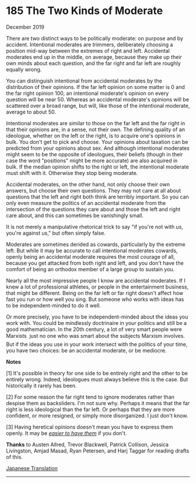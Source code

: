 # 185 The Two Kinds of Moderate


  
 
  
 December 2019   
  
 There are two distinct ways to be politically moderate: on purpose and by accident. Intentional moderates are trimmers, deliberately choosing a position mid-way between the extremes of right and left. Accidental moderates end up in the middle, on average, because they make up their own minds about each question, and the far right and far left are roughly equally wrong.   
  
 You can distinguish intentional from accidental moderates by the distribution of their opinions. If the far left opinion on some matter is 0 and the far right opinion 100, an intentional moderate's opinion on every question will be near 50. Whereas an accidental moderate's opinions will be scattered over a broad range, but will, like those of the intentional moderate, average to about 50.   
  
 Intentional moderates are similar to those on the far left and the far right in that their opinions are, in a sense, not their own. The defining quality of an ideologue, whether on the left or the right, is to acquire one's opinions in bulk. You don't get to pick and choose. Your opinions about taxation can be predicted from your opinions about sex. And although intentional moderates might seem to be the opposite of ideologues, their beliefs (though in their case the word "positions" might be more accurate) are also acquired in bulk. If the median opinion shifts to the right or left, the intentional moderate must shift with it. Otherwise they stop being moderate.   
  
 Accidental moderates, on the other hand, not only choose their own answers, but choose their own questions. They may not care at all about questions that the left and right both think are terribly important. So you can only even measure the politics of an accidental moderate from the intersection of the questions they care about and those the left and right care about, and this can sometimes be vanishingly small.   
  
 It is not merely a manipulative rhetorical trick to say "if you're not with us, you're against us," but often simply false.   
  
 Moderates are sometimes derided as cowards, particularly by the extreme left. But while it may be accurate to call intentional moderates cowards, openly being an accidental moderate requires the most courage of all, because you get attacked from both right and left, and you don't have the comfort of being an orthodox member of a large group to sustain you.   
  
 Nearly all the most impressive people I know are accidental moderates. If I knew a lot of professional athletes, or people in the entertainment business, that might be different. Being on the far left or far right doesn't affect how fast you run or how well you sing. But someone who works with ideas has to be independent-minded to do it well.   
  
 Or more precisely, you have to be independent-minded about the ideas you work with. You could be mindlessly doctrinaire in your politics and still be a good mathematician. In the 20th century, a lot of very smart people were Marxists  just no one who was smart about the subjects Marxism involves. But if the ideas you use in your work intersect with the politics of your time, you have two choices: be an accidental moderate, or be mediocre.   
  
 
  
 
  
 
  
 
  
 
  
 
  
 
  
 
  
 
  
 
  
  **Notes**   
  
 [1] It's possible in theory for one side to be entirely right and the other to be entirely wrong. Indeed, ideologues must always believe this is the case. But historically it rarely has been.   
  
 [2] For some reason the far right tend to ignore moderates rather than despise them as backsliders. I'm not sure why. Perhaps it means that the far right is less ideological than the far left. Or perhaps that they are more confident, or more resigned, or simply more disorganized. I just don't know.   
  
 [3] Having heretical opinions doesn't mean you have to express them openly. It may be [_easier to have them_](say.html) if you don't.   
  
 **Thanks** to Austen Allred, Trevor Blackwell, Patrick Collison, Jessica Livingston, Amjad Masad, Ryan Petersen, and Harj Taggar for reading drafts of this.   
  
 
  
 
  
 
  
 [Japanese Translation](https://note.com/tokyojack/n/n64147f0ff2f3)   
  
 
  
 
  
 
  
 

 
* * *
 

 

